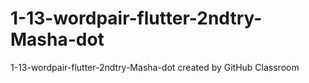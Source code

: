 # 1-13-wordpair-flutter-2ndtry-Masha-dot
1-13-wordpair-flutter-2ndtry-Masha-dot created by GitHub Classroom
